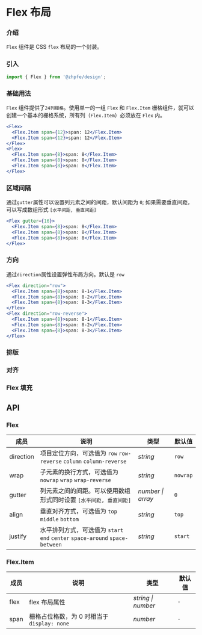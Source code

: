 # Flex 布局

### 介绍

`Flex` 组件是 CSS `flex` 布局的一个封装。

### 引入

```js
import { Flex } from '@zhpfe/design';
```

### 基础用法

`Flex` 组件提供了`24列栅格`。使用单一的一组 `Flex` 和 `Flex.Item` 栅格组件，就可以创建一个基本的栅格系统，所有列（`Flex.Item`）必须放在 `Flex` 内。

```jsx
<Flex>
  <Flex.Item span={12}>span: 12</Flex.Item>
  <Flex.Item span={12}>span: 12</Flex.Item>
</Flex>
<Flex>
  <Flex.Item span={8}>span: 8</Flex.Item>
  <Flex.Item span={8}>span: 8</Flex.Item>
  <Flex.Item span={8}>span: 8</Flex.Item>
</Flex>
```

### 区域间隔
通过```gutter```属性可以设置列元素之间的间距，默认间距为 `0`; 如果需要垂直间距，可以写成数组形式 `[水平间距, 垂直间距]`

```jsx
<Flex gutter={16}>
  <Flex.Item span={8}>span: 8</Flex.Item>
  <Flex.Item span={8}>span: 8</Flex.Item>
  <Flex.Item span={8}>span: 8</Flex.Item>
</Flex>
```
### 方向
通过```direction```属性设置弹性布局方向。默认是 `row`

```jsx
<Flex direction="row">
  <Flex.Item span={8}>span: 8-1</Flex.Item>
  <Flex.Item span={8}>span: 8-2</Flex.Item>
  <Flex.Item span={8}>span: 8-3</Flex.Item>
</Flex>
<Flex direction="row-reverse">
  <Flex.Item span={8}>span: 8-1</Flex.Item>
  <Flex.Item span={8}>span: 8-2</Flex.Item>
  <Flex.Item span={8}>span: 8-3</Flex.Item>
</Flex>
```
### 排版

### 对齐

### Flex 填充

## API

### Flex

| 成员 | 说明 | 类型 | 默认值 |
| --- | --- | --- | --- |
| direction | 项目定位方向，可选值为 `row` `row-reverse` `column` `column-reverse` | _string_ | `row` |
| wrap | 子元素的换行方式，可选值为 `nowrap` `wrap` `wrap-reverse` | _string_ | `nowrap` |
| gutter | 列元素之间的间距。可以使用数组形式同时设置 `[水平间距, 垂直间距]` | _number \| array_ |`0` |
| align | 垂直对齐方式，可选值为 `top` `middle` `bottom` | _string_ | `top` |
| justify | 水平排列方式，可选值为 `start` `end` `center` `space-around` `space-between` | _string_ | `start` |

### Flex.Item

| 成员 | 说明                                        | 类型                 | 默认值 |
| ---- | ------------------------------------------- | -------------------- | ------ |
| flex | flex 布局属性                               | _string \| number_ | `-`    |
| span | 栅格占位格数，为 0 时相当于 `display: none` | _number_             | `-`    |
